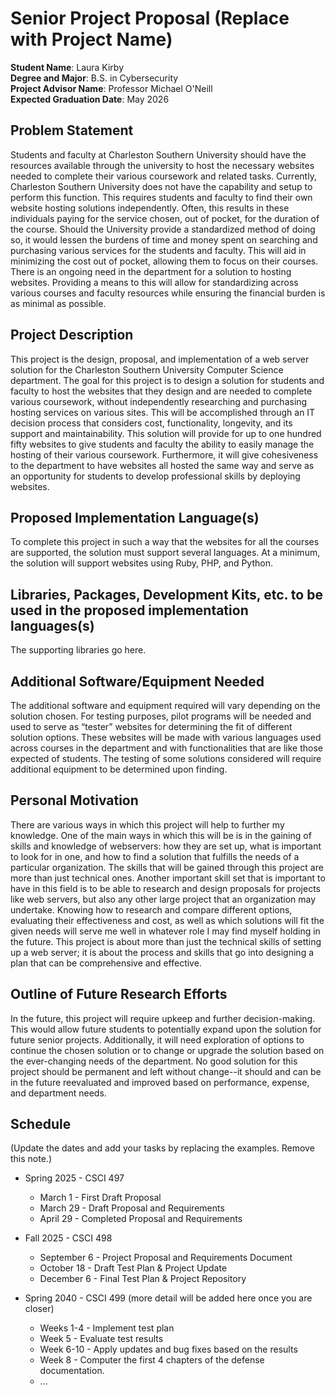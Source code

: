 Senior Project Proposal (Replace with Project Name)
===================================================

**Student Name**: Laura Kirby   
**Degree and Major**: B.S. in Cybersecurity  
**Project Advisor Name**: Professor Michael O'Neill  
**Expected Graduation Date**: May 2026


Problem Statement
-----------------

Students and faculty at Charleston Southern University should have the resources available through the university to host the necessary websites needed to complete their various coursework and related tasks. Currently, Charleston Southern University does not have the capability and setup to perform this function. This requires students and faculty to find their own website hosting solutions independently. Often, this results in these individuals paying for the service chosen, out of pocket, for the duration of the course. Should the University provide a standardized method of doing so, it would lessen the burdens of time and money spent on searching and purchasing various services for the students and faculty. This will aid in minimizing the cost out of pocket, allowing them to focus on their courses. There is an ongoing need in the department for a solution to hosting websites. Providing a means to this will allow for standardizing across various courses and faculty resources while ensuring the financial burden is as minimal as possible.


Project Description
-------------------

This project is the design, proposal, and implementation of a web server solution for the Charleston Southern University Computer Science department. The goal for this project is to design a solution for students and faculty to host the websites that they design and are needed to complete various coursework, without independently researching and purchasing hosting services on various sites. This will be accomplished through an IT decision process that considers cost, functionality, longevity, and its support and maintainability. This solution will provide for up to one hundred fifty websites to give students and faculty the ability to easily manage the hosting of their various coursework. Furthermore, it will give cohesiveness to the department to have websites all hosted the same way and serve as an opportunity for students to develop professional skills by deploying websites. 


Proposed Implementation Language(s) 
-----------------------------------

To complete this project in such a way that the websites for all the courses are supported, the solution must support several languages. At a minimum, the solution will support websites using Ruby, PHP, and Python.  


Libraries, Packages, Development Kits, etc. to be used in the proposed implementation languages(s)
--------------------------------------------------------------------------------------------------

The supporting libraries go here.


Additional Software/Equipment Needed
------------------------------------

The additional software and equipment required will vary depending on the solution chosen. For testing purposes, pilot programs will be needed and used to serve as “tester” websites for determining the fit of different solution options. These websites will be made with various languages used across courses in the department and with functionalities that are like those expected of students. The testing of some solutions considered will require additional equipment to be determined upon finding. 

Personal Motivation
-------------------

There are various ways in which this project will help to further my knowledge. One of the main ways in which this will be is in the gaining of skills and knowledge of webservers: how they are set up, what is important to look for in one, and how to find a solution that fulfills the needs of a particular organization. The skills that will be gained through this project are more than just technical ones. Another important skill set that is important to have in this field is to be able to research and design proposals for projects like web servers, but also any other large project that an organization may undertake. Knowing how to research and compare different options, evaluating their effectiveness and cost, as well as which solutions will fit the given needs will serve me well in whatever role I may find myself holding in the future. This project is about more than just the technical skills of setting up a web server; it is about the process and skills that go into designing a plan that can be comprehensive and effective.  

Outline of Future Research Efforts
----------------------------------

In the future, this project will require upkeep and further decision-making. This would allow future students to potentially expand upon the solution for future senior projects. Additionally, it will need exploration of options to continue the chosen solution or to change or upgrade the solution based on the ever-changing needs of the department. No good solution for this project should be permanent and left without change--it should and can be in the future reevaluated and improved based on performance, expense, and department needs. 

Schedule
--------

(Update the dates and add your tasks by replacing the examples. Remove this note.)

*   Spring 2025 - CSCI 497
    -   March 1 - First Draft Proposal
    -   March 29 - Draft Proposal and Requirements
    -   April 29 - Completed Proposal and Requirements

*   Fall 2025 - CSCI 498
    -   September 6 - Project Proposal and Requirements Document
    -   October 18 - Draft Test Plan & Project Update
    -   December 6 - Final Test Plan & Project Repository

*   Spring 2040 - CSCI 499 (more detail will be added here once you are closer)
    -   Weeks 1-4 - Implement test plan
    -   Week 5 - Evaluate test results
    -   Week 6-10 - Apply updates and bug fixes based on the results
    -   Week 8 - Computer the first 4 chapters of the defense documentation.
    -   ...
